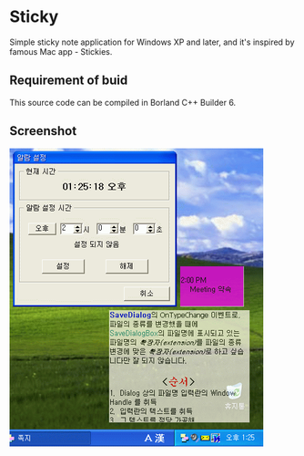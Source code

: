 # Sticky

Simple sticky note application for Windows XP and later, and it's inspired by famous Mac app - Stickies.

## Requirement of buid
This source code can be compiled in Borland C++ Builder 6.

## Screenshot
![Screenshot](sticky.png)
